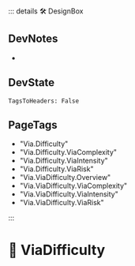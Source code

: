 ::: details 🛠 <dev>DesignBox</dev>

## DevNotes

-

## DevState

`TagsToHeaders: False`


<h2>PageTags</h2>

- "Via.Difficulty"
- "Via.Difficulty.ViaComplexity"
- "Via.Difficulty.ViaIntensity"
- "Via.Difficulty.ViaRisk"
- "Via.ViaDifficulty.Overview"
- "Via.ViaDifficulty.ViaComplexity"
- "Via.ViaDifficulty.ViaIntensity"
- "Via.ViaDifficulty.ViaRisk"

:::

# 🔷 <via>ViaDifficulty</via>